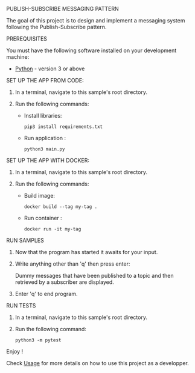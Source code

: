 PUBLISH-SUBSCRIBE MESSAGING PATTERN

The goal of this project is to design and implement a messaging system following the Publish-Subscribe pattern.


PREREQUISITES

You must have the following software installed on your development machine:

* [Python](https://www.python.org/downloads/) - version 3 or above


SET UP THE APP FROM CODE:

1. In a terminal, navigate to this sample's root directory.

2. Run the following commands:

   - Install libraries:

       `pip3 install requirements.txt`

   - Run application : 

       `python3 main.py`


SET UP THE APP WITH DOCKER:

1. In a terminal, navigate to this sample's root directory.

2. Run the following commands:

   - Build image:

       `docker build --tag my-tag .`

   - Run container : 

       `docker run -it my-tag`


RUN SAMPLES

1. Now that the program has started it awaits for your input.

2. Write anything other than 'q' then press enter:

   Dummy messages that have been published to a topic and then retrieved by a subscriber are displayed.

3. Enter 'q' to end program.


RUN TESTS 

1. In a terminal, navigate to this sample's root directory.

2. Run the following command:

   `python3 -m pytest`

Enjoy ! 

Check [Usage](https://www.github.com/zkaddach/pubsub/docs/Usage.md) for more details on how to use this project as a developper.
